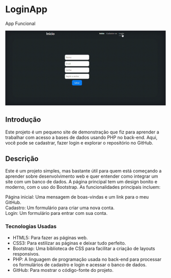 # LoginApp

App Funcional

![image info](https://github.com/poxxataly26/LoginApp/blob/main/Img/App.gif)

## Introdução 

Este projeto é um pequeno site de demonstração que fiz para aprender a trabalhar com acesso a bases de dados usando PHP no back-end. Aqui, você pode se cadastrar, fazer login e explorar o repositório no GitHub.

## Descrição 

Este é um projeto simples, mas bastante útil para quem está começando a aprender sobre desenvolvimento web e quer entender como integrar um site com um banco de dados. A página principal tem um design bonito e moderno, com o uso do Bootstrap. As funcionalidades principais incluem:

Página inicial: Uma mensagem de boas-vindas e um link para o meu GitHub.  
Cadastro: Um formulário para criar uma nova conta.  
Login: Um formulário para entrar com sua conta.  

### Tecnologias Usadas

- HTML5: Para fazer as páginas web.  
- CSS3: Para estilizar as páginas e deixar tudo perfeito.  
- Bootstrap: Uma biblioteca de CSS para facilitar a criação de layouts responsivos.  
- PHP: A linguagem de programação usada no back-end para processar os formulários de cadastro e login e acessar o banco de dados.  
- GitHub: Para mostrar o código-fonte do projeto.  


